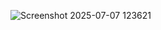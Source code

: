 ![Screenshot 2025-07-07 123621](https://github.com/user-attachments/assets/f1d0c0fd-41c1-421d-85c7-9ae7a30a40c2)
